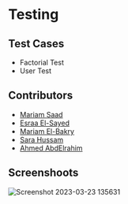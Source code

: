 <h1>Testing</h1>

<h2>Test Cases</h2>
<ul>
  <li>Factorial Test</li>
  <li>User Test</li>
</ul>

<h2>Contributors</h2>
<ul>
  <li><a href="https://github.com/MariamSMoustafa">Mariam Saad</a></li>
  <li><a href="https://github.com/Esraamohamed0">Esraa El-Sayed</a></li>
    <li><a href="https://github.com/MariamBakry">Mariam El-Bakry</a></li>
      <li><a href="https://github.com/Sarahussam77">Sara Hussam</a></li>
        <li><a href="https://github.com/ahmedabdelrahim123">Ahmed AbdElrahim</a>
</li>
</ul>

<h2>Screenshoots</h2>

![Screenshot 2023-03-23 135631](https://user-images.githubusercontent.com/99190135/227199085-317f7c18-fe3d-4c87-8f69-babf76a5f38c.png)




